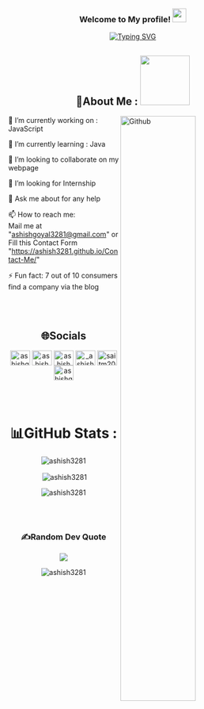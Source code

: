 <h3 align="center">
  Welcome to My profile!
  <img src="https://media.giphy.com/media/hvRJCLFzcasrR4ia7z/giphy.gif" width="28">
</h3>

<div align="center">
  <a href="https://git.io/typing-svg"><img src="https://readme-typing-svg.demolab.com?font=Fira+Code&pause=1000&align&center=true&vCenter=true&width=435&lines=Hi%2C+I+am+Ashish+Goyal;Computer+Science+Student;FrontEnd+Developer;Quick+Learner;Open+Source+Contributor" alt="Typing SVG" /></a>
</div>

<h2 align="center">  💫About Me : <img src = "https://media0.giphy.com/media/KDDpcKigbfFpnejZs6/giphy.gif?cid=ecf05e47oy6f4zjs8g1qoiystc56cu7r9tb8a1fe76e05oty&rid=giphy.gif" width = 100px></h2>

<img width="55%" align="right" alt="Github" src="https://raw.githubusercontent.com/onimur/.github/master/.resources/git-header.svg" />

🔭 I’m currently working on : JavaScript
  
🌱 I’m currently learning : Java

  👯 I’m looking to collaborate on my webpage

  🤔 I’m  looking for Internship

  💬 Ask me about for any help

  📫 How to reach me:  
  Mail me at "ashishgoyal3281@gmail.com" or 
  Fill this Contact Form "https://ashish3281.github.io/Contact-Me/"

⚡ Fun fact: 7 out of 10 consumers find a company via the blog
<div align="center">
  

<br>
  <br>
  
## 🌐Socials
<p align="center">
<a href="https://twitter.com/ashishg84629445" target="blank"><img align="center" src="https://raw.githubusercontent.com/rahuldkjain/github-profile-readme-generator/master/src/images/icons/Social/twitter.svg" alt="ashishg84629445" height="30" width="40" /></a>
<a href="https://linkedin.com/in/ashish goyal" target="blank"><img align="center" src="https://raw.githubusercontent.com/rahuldkjain/github-profile-readme-generator/master/src/images/icons/Social/linked-in-alt.svg" alt="ashish goyal" height="30" width="40" /></a>
<a href="https://fb.com/ashish goyal" target="blank"><img align="center" src="https://raw.githubusercontent.com/rahuldkjain/github-profile-readme-generator/master/src/images/icons/Social/facebook.svg" alt="ashish goyal" height="30" width="40" /></a>
<a href="https://instagram.com/_ashish__goyal_" target="blank"><img align="center" src="https://raw.githubusercontent.com/rahuldkjain/github-profile-readme-generator/master/src/images/icons/Social/instagram.svg" alt="_ashish__goyal_" height="30" width="40" /></a>
<a href="https://www.codechef.com/users/saitm206010" target="blank"><img align="center" src="https://cdn.jsdelivr.net/npm/simple-icons@3.1.0/icons/codechef.svg" alt="saitm206010" height="30" width="40" /></a>
<a href="https://www.hackerrank.com/ashishgoyal3281" target="blank"><img align="center" src="https://raw.githubusercontent.com/rahuldkjain/github-profile-readme-generator/master/src/images/icons/Social/hackerrank.svg" alt="ashishgoyal3281" height="30" width="40" /></a>
</p>

  <br>
  <br>
  
# 📊GitHub Stats :
<p><img align="center" src="https://github-readme-stats.vercel.app/api/top-langs?username=ashish3281&show_icons=true&locale=en&layout=compact" alt="ashish3281" /></p>

<p>&nbsp;<img align="center" src="https://github-readme-stats.vercel.app/api?username=ashish3281&show_icons=true&locale=en" alt="ashish3281" /></p>

<p><img align="center" src="https://github-readme-streak-stats.herokuapp.com/?user=ashish3281&" alt="ashish3281" /></p>


<br>
<br>

### ✍️Random Dev Quote
![](https://quotes-github-readme.vercel.app/api?type=horizontal&theme=merko)


<p align="center"> <img src="https://komarev.com/ghpvc/?username=ashish3281&label=Profile%20views&color=0e75b6&style=flat" alt="ashish3281" /> </p>
</div>
